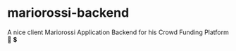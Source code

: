 # mariorossi-backend
A nice client Mariorossi Application Backend for his Crowd Funding Platform 🙂 💲
